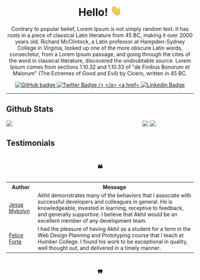 <h1 align="center">Hello! <img src="assets/wave.gif" width="30px"></h1>

<p align="center">Contrary to popular belief, Lorem Ipsum is not simply random text. It has roots in a piece of classical Latin literature from 45 BC, making it over 2000 years old. Richard McClintock, a Latin professor at Hampden-Sydney College in Virginia, looked up one of the more obscure Latin words, consectetur, from a Lorem Ipsum passage, and going through the cites of the word in classical literature, discovered the undoubtable source. Lorem Ipsum comes from sections 1.10.32 and 1.10.33 of "de Finibus Bonorum et Malorum" (The Extremes of Good and Evil) by Cicero, written in 45 BC.</p>

<p align="center">

  <a href="https://github.com/akhil-goyal?tab=followers">
    <img src="https://img.shields.io/github/stars/akhil-goyal?label=Stars&logo=GitHub&style=flat-square" alt="GitHub badge" />
  </a>

  <a href="http://twitter.com/akhilgoyal_">
    <img src="https://img.shields.io/twitter/follow/akhilgoyal_?label=Twitter&logo=twitter&style=flat-square" alt="Twitter Badge />
  </a>

  <a href="https://www.linkedin.com/in/akhil-goyal-780a5b136">
    <img src="https://img.shields.io/badge/LinkedIn-3.5K-blue?label=LinkedIn&logo=LinkedIn&style=flat-square" alt="Linkedin Badge" />
  </a>

</p>

---

## Github Stats

<p>

  <div align="center" style="display: grid; grid-template-columns: repeat(2, 1fr); gap: 25px;">
  <img width="40%" src="https://github-readme-stats.vercel.app/api/top-langs/?username=akhil-goyal&theme=tokyonight" />
  <div>
  <img width="50%" src="https://github-readme-stats.vercel.app/api?username=akhil-goyal&show_icons=true&theme=tokyonight" />
  <img width="50%" src="https://github-readme-streak-stats.herokuapp.com/?user=akhil-goyal&theme=tokyonight" />
  </div>
  </div>

</p>


## Testimonials
<h1 align="center">❝</h1>

<table>
  <tr>
    <th>Author</th>
    <th>Message</th>
  </tr>
  <tr>
    <td><a target="_blank" href="https://www.linkedin.com/in/jesse-mykolyn-6a733693/">Jesse Mykolyn</a></td>
    <td>Akhil demonstrates many of the behaviors that I associate with successful developers and colleagues in general. He is knowledgeable, invested in learning, receptive to feedback, and generally supportive. I believe that Akhil would be an excellent member of any development team.</td>
  </tr>
  <tr>
    <td><a target="_blank" href="https://www.linkedin.com/in/felice-forte-033289203/">Felice Forte</a></td>
    <td>I had the pleasure of having Akhil as a student for a term in the Web Design Planning and Prototyping course that I teach at Humber College. I found his work to be exceptional in quality, well thought out, and delivered in a timely manner.</td>
  </tr>
</table>

<h1 align="center">❞</h1>
